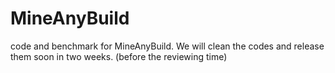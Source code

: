 # MineAnyBuild
code and benchmark for MineAnyBuild.
We will clean the codes and release them soon in two weeks. (before the reviewing time)
